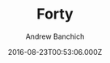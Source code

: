 ---
title: Forty
github: https://github.com/andrewbanchich/Forty-Jekyll-Theme
demo: https://andrewbanchich.github.io/forty-jekyll-theme/
author: Andrew Banchich
ssg:
  - Jekyll
cms:
  - Markdown
date: 2016-08-23T00:53:06.000Z
description: A Jekyll version of the 'Forty' theme by HTML5 UP.
draft: false
publish_date: '2016-08-23T00:53:06Z'
update_date: '2022-12-10T02:59:31Z'
github_star: 943
github_fork: 1913
---